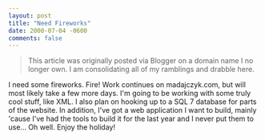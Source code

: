 ```yaml
---
layout: post
title: "Need Fireworks"
date: 2000-07-04 -0600
comments: false
---
```


> This article was originally posted via Blogger on a domain name I no longer own.  I am consolidating all of my ramblings and drabble here.

I need some fireworks. Fire! Work continues on madajczyk.com, but will most likely take a few more days. I'm going to be working with some truly cool stuff, like XML. I also plan on hooking up to a SQL 7 database for parts of the website. In addition, I've got a web application I want to build, mainly 'cause I've had the tools to build it for the last year and I never put them to use... Oh well. Enjoy the holiday!